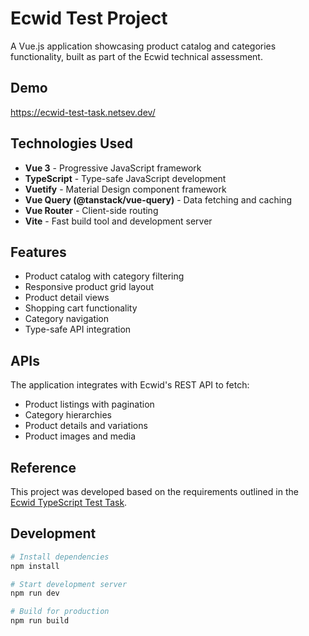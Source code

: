 # Ecwid Test Project

A Vue.js application showcasing product catalog and categories functionality, built as part of the Ecwid technical assessment.

## Demo

https://ecwid-test-task.netsev.dev/

## Technologies Used

- **Vue 3** - Progressive JavaScript framework
- **TypeScript** - Type-safe JavaScript development
- **Vuetify** - Material Design component framework
- **Vue Query (@tanstack/vue-query)** - Data fetching and caching
- **Vue Router** - Client-side routing
- **Vite** - Fast build tool and development server

## Features

- Product catalog with category filtering
- Responsive product grid layout
- Product detail views
- Shopping cart functionality
- Category navigation
- Type-safe API integration

## APIs

The application integrates with Ecwid's REST API to fetch:

- Product listings with pagination
- Category hierarchies
- Product details and variations
- Product images and media

## Reference

This project was developed based on the requirements outlined in the [Ecwid TypeScript Test Task](https://github.com/Ecwid/new-job/blob/master/TypeScript.md).

## Development

```bash
# Install dependencies
npm install

# Start development server
npm run dev

# Build for production
npm run build
```
